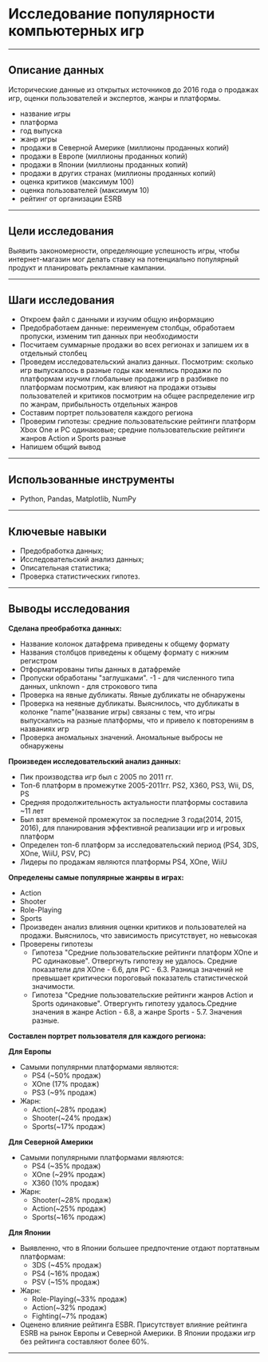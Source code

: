 # Исследование популярности компьютерных игр

---

## Описание данных

Исторические данные из открытых источников до 2016 года о продажах игр, оценки пользователей и экспертов, жанры и платформы.

- название игры
- платформа
- год выпуска
- жанр игры
- продажи в Северной Америке (миллионы проданных копий)
- продажи в Европе (миллионы проданных копий)
- продажи в Японии (миллионы проданных копий)
- продажи в других странах (миллионы проданных копий)
- оценка критиков (максимум 100)
- оценка пользователей (максимум 10)
- рейтинг от организации ESRB

---

## Цели исследования

Выявить закономерности, определяющие успешность игры, чтобы интернет-магазин мог делать ставку на потенциально популярный продукт и планировать рекламные кампании.

---

## Шаги исследования

- Откроем файл с данными и изучим общую информацию
- Предобработаем данные: переименуем столбцы, обработаем пропуски, изменим тип данных при необходимости
- Посчитаем суммарные продажи во всех регионах и запишем их в отдельный столбец
- Проведем исследовательский анализ данных. Посмотрим: сколько игр выпускалось в разные годы как менялись продажи по платформам изучим глобальные продажи игр в разбивке по платформам посмотрим, как влияют на продажи отзывы пользователей и критиков посмотрим на общее распределение игр по жанрам, прибыльность отдельных жанров
- Составим портрет пользователя каждого региона
- Проверим гипотезы: средние пользовательские рейтинги платформ Xbox One и PC одинаковые; средние пользовательские рейтинги жанров Action и Sports разные
- Напишем общий вывод

---

## Использованные инструменты

- Python, Pandas, Matplotlib, NumPy

---

## Ключевые навыки

- Предобработка данных;
- Исследовательский анализ данных;
- Описательная статистика;
- Проверка статистических гипотез.

---

## Выводы исследования

**Сделана преобработка данных:**

- Название колонок датафрема приведены к общему формату
- Названия столбцов приведены к общему формату с нижним регистром
- Отформатированы типы данных в датафремйе
- Пропуски обработаны "заглушками". -1 - для численного типа данных, unknown - для строкового типа
- Проверка на явные дубликаты. Явные дубликаты не обнаружены
- Проверка на неявные дубликаты. Выяснилось, что дубликаты в колонке "name"(название игры) связаны с тем, что игры выпускались на разные платформы, что и привело к повторениям в названиях игр
- Проверка аномальных значений. Аномальные выбросы не обнаружены

**Произведен исследовательский анализ данных:**

- Пик производства игр был с 2005 по 2011 гг.
- Топ-6 платформ в промежутке 2005-2011гг. PS2, X360, PS3, Wii, DS, PS
- Средняя продолжительность актуальности платформы составила ~11 лет
- Был взят временой промежуток за последние 3 года(2014, 2015, 2016), для планирования эффективной реализации игр и игровых платформ
- Определен топ-6 платформ за исследовательский период (PS4, 3DS, XOne, WiiU, PSV, PC)
- Лидеры по продажам являются платформы PS4, XOne, WiiU

**Определены самые популярные жанрвы в играх:**

- Action
- Shooter
- Role-Playing
- Sports
- Произведен анализ влияния оценки критиков и пользователей на продажи. Выяснилось, что зависимость присутствует, но невысокая
- Проверены гипотезы
  - Гипотеза "Средние пользовательские рейтинги платформ XOne и PC одинаковые". Отвергнуть гипотезу не удалось. Средние показатели для XOne - 6.6, для PC - 6.3. Разница значений не превышает критически пороговый показатель статистической значимости.
  - Гипотеза "Средние пользовательские рейтинги жанров Aсtion и Sports одинаковые". Отвергунть гипотезу удалось.Средние значения в жанре Action - 6.8, а жанре Sports - 5.7. Значения разные.

**Составлен портрет пользователя для каждого региона:**

**Для Европы**

- Cамыми популярнми платформами являются:
  - PS4 (~50% продаж)
  - XOne (17% продаж)
  - PS3 (~9% продаж)
- Жарн:
  - Action(~28% продаж)
  - Shooter(~24% продаж)
  - Sports(~17% продаж)

**Для Северной Америки**

- Cамыми популярными платформами являются:
  - PS4 (~35% продаж)
  - XOne (~29% продаж)
  - X360 (10% продаж)
- Жарн:
  - Shooter(~28% продаж)
  - Action(~25% продаж)
  - Sports(~16% продаж)

**Для Японии**

- Выявленно, что в Японии большее предпочтение отдают портатвным платформам:
  - 3DS (~45% продаж)
  - PS4 (~16% продаж)
  - PSV (~15% продаж)
- Жарн:
  - Role-Playing(~33% продаж)
  - Action(~32% продаж)
  - Fighting(~7% продаж)
- Оценено влияние рейтинга ESBR. Присутствует влияние рейтинга ESRB на рынок Европы и Северной Америки. В Японии продажи игр без рейтинга составляют более 60%.

---
